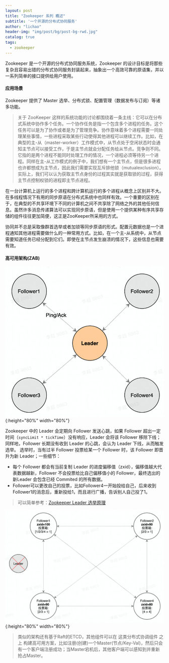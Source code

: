 ```yaml
---
layout: post
title: "Zookeeper 系列 概述"
subtitle: '一个开源的分布式协同服务'
author: "lichao"
header-img: "img/post/bg/post-bg-rwd.jpg"
catalog: true
tags:
  - zookeeper 
---
```



Zookeeper 是一个开源的分布式协同服务系统，Zookeeper 的设计目标是将那些复杂且容易出错的分布式协同服务封装起来，抽象出一个高效可靠的原语集，并以一系列简单的接口提供给用户使用。

#### 应用场景

Zookeeper 提供了 Master 选举、分布式锁、配置管理（数据发布与订阅）等诸多功能。

> 关于 ZooKeeper 这样的系统功能的讨论都围绕着一条主线：它可以在分布式系统中协作多个任务。一个协作任务是指一个包含多个进程的任务。这个任务可以是为了协作或者是为了管理竞争。协作意味着多个进程需要一同处理某些事情，一些进程采取某些行动使得其他进程可以继续工作。比如，在典型的主-从（master-worker）工作模式中，从节点处于空闲状态时会通知主节点可以接受工作，于是主节点就会分配任务给从节点。竞争则不同。它指的是两个进程不能同时处理工作的情况，一个进程必须等待另一个进程。同样在主-从工作模式的例子中，我们想有一个主节点，但是很多进程也许都想成为主节点，因此我们需要实现互斥排他锁（mutualexclusion）。实际上，我们可以认为获取主节点身份的过程其实就是获取锁的过程，获得主节点控制权锁的进程即主节点进程。

在一台计算机上运行的多个进程和跨计算机运行的多个进程从概念上区别并不大。在多线程情况下有用的同步原语在分布式系统中也同样有效。一个重要的区别在于，在典型的不共享环境下不同的计算机之间不共享除了网络之外的其他任何信息。虽然许多消息传递算法可以实现同步原语，但是使用一个提供某种有序共享存储的组件往往更加简便，这正是ZooKeeper所采用的方式。

协同并不总是采取像群首选举或者加锁等同步原语的形式。配置元数据也是一个进程通知其他进程需要做什么的一种常用方式。比如，在一个主-从系统中，从节点需要知道任务已经分配到它们。即使在主节点发生崩溃的情况下，这些信息也需要有效。

#### 高可用架构(ZAB)

![架构](/img/post/store/zk/架构.png){:height="80%" width="80%"}

Zookeeper 中的 Leader 会定期向 Follower 发送心跳，如果 Follower 超出一定时间（```syncLimit * tickTime```）没有响应，Leader 会将该 Follower 移除下线；同样地，Follower 长期没有收到 Leader 的心跳，会认为 Leader 下线，从而触发选举。
选举时，当有过半 Follower 投票给某一个 Follower 时，该 Follower 即晋升为新 Leader；一些细节：

- 每个 Follower 都会有当前复制 Leader 的进度偏移值（zxid），偏移值越大代表数据越新，Follower 不会投票给比自己偏移值小的 Follower，最终选出的新Leader 会包含已经 Commited 的所有数据。
- Follower可以更改自己的投票，比如Follower4一开始投给自己，后来收到Follower1的消息后，重新投给1，而且进行广播，告诉别人自己投了1。

> 可以简单参考：[Zookeeper Leader 选举原理](https://www.runoob.com/w3cnote/zookeeper-leader.html)

![重新选举](/img/post/store/zk/重新选举.png){:height="80%" width="80%"}

> 类似的架构还有基于Raft的ETCD，其他组件可以在 这类分布式协调组件 之上 构建高可用方案，比如注册(创建)一个Master(节点/Key-Val)，然后只会有一个客户端注册成功；当Master宕机后，其他客户端可以感知到并重新抢占Master。
